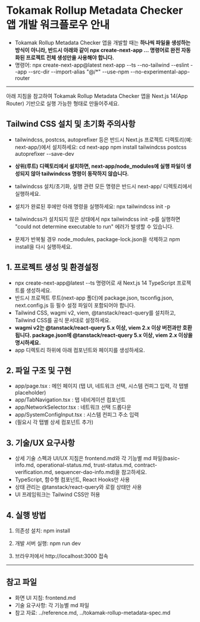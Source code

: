 # Tokamak Rollup Metadata Checker 앱 개발 워크플로우 안내

- Tokamak Rollup Metadata Checker 앱을 개발할 때는 **하나씩 파일을 생성하는 방식이 아니라, 반드시 아래와 같이 npx create-next-app ... 명령어로 완전 자동화된 프로젝트 전체 생성만을 사용해야 합니다.**
- 명령어:
  npx create-next-app@latest next-app --ts --no-tailwind --eslint --app --src-dir --import-alias "@/*" --use-npm --no-experimental-app-router

---

아래 지침을 참고하여 Tokamak Rollup Metadata Checker 앱을 Next.js 14(App Router) 기반으로 실행 가능한 형태로 만들어주세요.

## Tailwind CSS 설치 및 초기화 주의사항

- tailwindcss, postcss, autoprefixer 등은 반드시 Next.js 프로젝트 디렉토리(예: next-app/)에서 설치하세요:
  cd next-app
  npm install tailwindcss postcss autoprefixer --save-dev

- **상위(루트) 디렉토리에서 설치하면, next-app/node_modules에 실행 파일이 생성되지 않아 tailwindcss 명령이 동작하지 않습니다.**

- tailwindcss 설치/초기화, 실행 관련 모든 명령은 반드시 next-app/ 디렉토리에서 실행하세요.

- 설치가 완료된 후에만 아래 명령을 실행하세요:
  npx tailwindcss init -p

- tailwindcss가 설치되지 않은 상태에서 npx tailwindcss init -p를 실행하면
  "could not determine executable to run" 에러가 발생할 수 있습니다.

- 문제가 반복될 경우 node_modules, package-lock.json을 삭제하고 npm install을 다시 실행하세요.

## 1. 프로젝트 생성 및 환경설정

- npx create-next-app@latest --ts 명령어로 새 Next.js 14 TypeScript 프로젝트를 생성하세요.
- 반드시 프로젝트 루트(next-app 폴더)에 package.json, tsconfig.json, next.config.js 등 필수 설정 파일이 포함되어야 합니다.
- Tailwind CSS, wagmi v2, viem, @tanstack/react-query를 설치하고, Tailwind CSS를 공식 문서대로 설정하세요.
- **wagmi v2는 @tanstack/react-query 5.x 이상, viem 2.x 이상 버전과만 호환됩니다. package.json에 @tanstack/react-query 5.x 이상, viem 2.x 이상을 명시하세요.**
- app 디렉토리 하위에 아래 컴포넌트와 페이지를 생성하세요.

## 2. 파일 구조 및 구현

- app/page.tsx : 메인 페이지 (탭 UI, 네트워크 선택, 시스템 컨피그 입력, 각 탭별 placeholder)
- app/TabNavigation.tsx : 탭 네비게이션 컴포넌트
- app/NetworkSelector.tsx : 네트워크 선택 드롭다운
- app/SystemConfigInput.tsx : 시스템 컨피그 주소 입력
- (필요시 각 탭별 상세 컴포넌트 추가)

## 3. 기술/UX 요구사항

- 상세 기술 스펙과 UI/UX 지침은 frontend.md와 각 기능별 md 파일(basic-info.md, operational-status.md, trust-status.md, contract-verification.md, sequencer-dao-info.md)을 참고하세요.
- TypeScript, 함수형 컴포넌트, React Hooks만 사용
- 상태 관리는 @tanstack/react-query와 로컬 상태만 사용
- UI 프레임워크는 Tailwind CSS만 허용

## 4. 실행 방법

1. 의존성 설치:
   npm install

2. 개발 서버 실행:
   npm run dev

3. 브라우저에서 http://localhost:3000 접속

---

## 참고 파일

- 화면 UI 지침: frontend.md
- 기술 요구사항: 각 기능별 md 파일
- 참고 자료: ../reference.md, ../tokamak-rollup-metadata-spec.md
